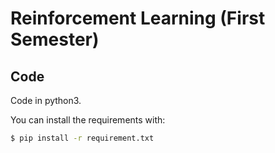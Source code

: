 # Reinforcement Learning (First Semester)

## Code
Code in python3.

You can install the requirements with:

```bash
$ pip install -r requirement.txt
```
